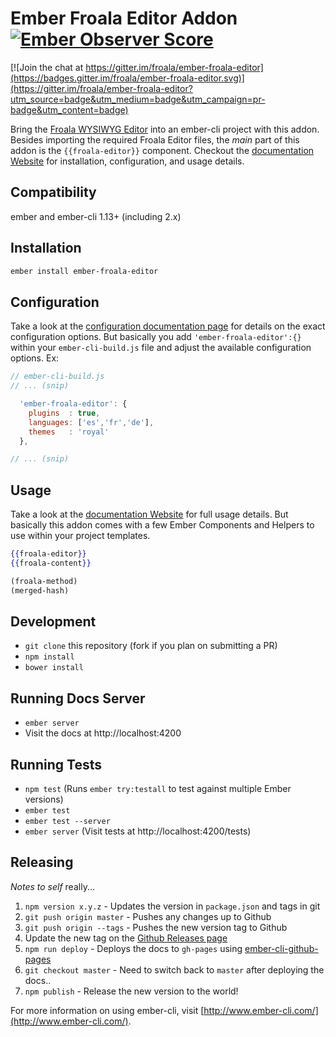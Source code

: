 # Ember Froala Editor Addon [![Ember Observer Score](http://emberobserver.com/badges/ember-froala-editor.svg)](http://emberobserver.com/addons/ember-froala-editor)

[![Join the chat at https://gitter.im/froala/ember-froala-editor](https://badges.gitter.im/froala/ember-froala-editor.svg)](https://gitter.im/froala/ember-froala-editor?utm_source=badge&utm_medium=badge&utm_campaign=pr-badge&utm_content=badge)

Bring the [Froala WYSIWYG Editor](https://www.froala.com/wysiwyg-editor)
into an ember-cli project with this addon. Besides importing the required
Froala Editor files, the _main_ part of this addon is the `{{froala-editor}}`
component. Checkout the [documentation Website](http://froala.github.io/ember-froala-editor/)
for installation, configuration, and usage details.


## Compatibility

ember and ember-cli 1.13+ (including 2.x)


## Installation

```bash
ember install ember-froala-editor
```


## Configuration

Take a look at the [configuration documentation page](http://froala.github.io/ember-froala-editor/#addon/configuration)
for details on the exact configuration options. But basically you add
`'ember-froala-editor':{}` within your `ember-cli-build.js` file and adjust
the available configuration options. Ex:

```js
// ember-cli-build.js
// ... (snip)

  'ember-froala-editor': {
    plugins  : true,
    languages: ['es','fr','de'],
    themes   : 'royal'
  },

// ... (snip)
```


## Usage

Take a look at the [documentation Website](http://froala.github.io/ember-froala-editor/)
for full usage details. But basically this addon comes with a few Ember
Components and Helpers to use within your project templates.

```hbs
{{froala-editor}}
{{froala-content}}
```

```hbs
(froala-method)
(merged-hash)
```


## Development

* `git clone` this repository (fork if you plan on submitting a PR)
* `npm install`
* `bower install`


## Running Docs Server

* `ember server`
* Visit the docs at http://localhost:4200


## Running Tests

* `npm test` (Runs `ember try:testall` to test against multiple Ember versions)
* `ember test`
* `ember test --server`
* `ember server` (Visit tests at http://localhost:4200/tests)


## Releasing

_Notes to self_ really...

1. `npm version x.y.z` - Updates the version in `package.json` and tags in git
2. `git push origin master` - Pushes any changes up to Github
3. `git push origin --tags` - Pushes the new version tag to Github
4. Update the new tag on the [Github Releases page](https://github.com/froala/ember-froala-editor/releases)
5. `npm run deploy` - Deploys the docs to `gh-pages` using [ember-cli-github-pages](https://github.com/poetic/ember-cli-github-pages#how-can-i-create-an-automated-deploy-script)
6. `git checkout master` - Need to switch back to `master` after deploying the docs..
7. `npm publish` - Release the new version to the world!


For more information on using ember-cli, visit [http://www.ember-cli.com/](http://www.ember-cli.com/).
